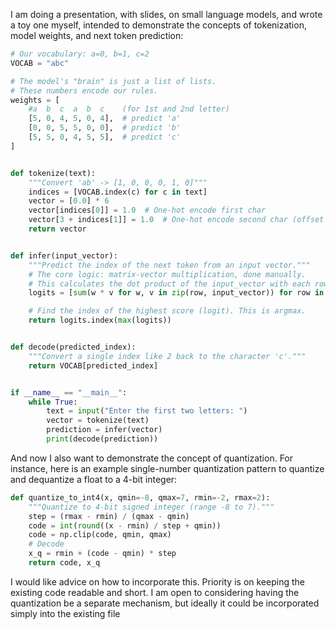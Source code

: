 I am doing a presentation, with slides, on small language models, and wrote a toy one myself, intended to demonstrate the concepts of tokenization, model weights, and next token prediction:

```python
# Our vocabulary: a=0, b=1, c=2
VOCAB = "abc"

# The model's "brain" is just a list of lists.
# These numbers encode our rules.
weights = [
	#a  b  c  a  b  c    (for 1st and 2nd letter)
	[5, 0, 4, 5, 0, 4],  # predict 'a'
	[0, 0, 5, 5, 0, 0],  # predict 'b'
	[5, 5, 0, 4, 5, 5],  # predict 'c'
]


def tokenize(text):
	"""Convert 'ab' -> [1, 0, 0, 0, 1, 0]"""
	indices = [VOCAB.index(c) for c in text]
	vector = [0.0] * 6
	vector[indices[0]] = 1.0  # One-hot encode first char
	vector[3 + indices[1]] = 1.0  # One-hot encode second char (offset by 3)
	return vector


def infer(input_vector):
	"""Predict the index of the next token from an input vector."""
	# The core logic: matrix-vector multiplication, done manually.
	# This calculates the dot product of the input_vector with each row in the weights matrix.
	logits = [sum(w * v for w, v in zip(row, input_vector)) for row in weights]

	# Find the index of the highest score (logit). This is argmax.
	return logits.index(max(logits))


def decode(predicted_index):
	"""Convert a single index like 2 back to the character 'c'."""
	return VOCAB[predicted_index]


if __name__ == "__main__":
	while True:
		text = input("Enter the first two letters: ")
		vector = tokenize(text)
		prediction = infer(vector)
		print(decode(prediction))
```

And now I also want to demonstrate the concept of quantization. For instance, here is an example single-number quantization pattern to quantize and dequantize a float to a 4-bit integer:

```python
def quantize_to_int4(x, qmin=-8, qmax=7, rmin=-2, rmax=2):
    """Quantize to 4-bit signed integer (range -8 to 7)."""
    step = (rmax - rmin) / (qmax - qmin)
    code = int(round((x - rmin) / step + qmin))
    code = np.clip(code, qmin, qmax)
    # Decode
    x_q = rmin + (code - qmin) * step
    return code, x_q
```

I would like advice on how to incorporate this. Priority is on keeping the existing code readable and short. I am open to considering having the quantization be a separate mechanism, but ideally it could be incorporated simply into the existing file
